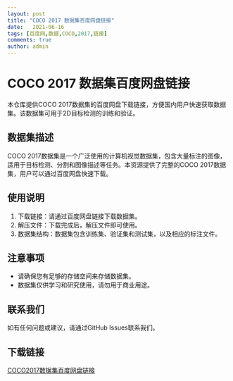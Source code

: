 ```yaml
---
layout: post
title: "COCO 2017 数据集百度网盘链接"
date:   2021-06-16
tags: [百度网,数据,COCO,2017,链接]
comments: true
author: admin
---
```

# COCO 2017 数据集百度网盘链接

本仓库提供COCO 2017数据集的百度网盘下载链接，方便国内用户快速获取数据集。该数据集可用于2D目标检测的训练和验证。

## 数据集描述

COCO 2017数据集是一个广泛使用的计算机视觉数据集，包含大量标注的图像，适用于目标检测、分割和图像描述等任务。本资源提供了完整的COCO 2017数据集，用户可以通过百度网盘快速下载。

## 使用说明

1. 下载链接：请通过百度网盘链接下载数据集。
2. 解压文件：下载完成后，解压文件即可使用。
3. 数据集结构：数据集包含训练集、验证集和测试集，以及相应的标注文件。

## 注意事项

- 请确保您有足够的存储空间来存储数据集。
- 数据集仅供学习和研究使用，请勿用于商业用途。

## 联系我们

如有任何问题或建议，请通过GitHub Issues联系我们。

## 下载链接

[COCO2017数据集百度网盘链接](https://pan.quark.cn/s/667fd858748a)
